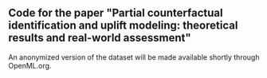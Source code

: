 ## Code for the paper "Partial counterfactual identification and uplift modeling: theoretical results and real-world assessment"

An anonymized version of the dataset will be made available shortly through OpenML.org.
